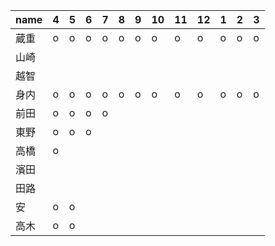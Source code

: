 |name|4|5|6|7|8|9|10|11|12|1|2|3|
|----|----|----|----|----|----|----|----|----|----|----|----|----|
|蔵重|o|o|o|o|o|o|o|o|o|o|o|o|
|山崎|||||||||||||
|越智|||||||||||||
|身内|o|o|o|o|o|o|o|o|o|o|o|o|
|前田|o|o|o|o|||||||||
|東野|o|o|o||||||||||
|高橋|o||||||||||||
|濱田|||||||||||||
|田路|||||||||||||
|安|o|o|||||||||||
|高木|o|o|||||||||||

